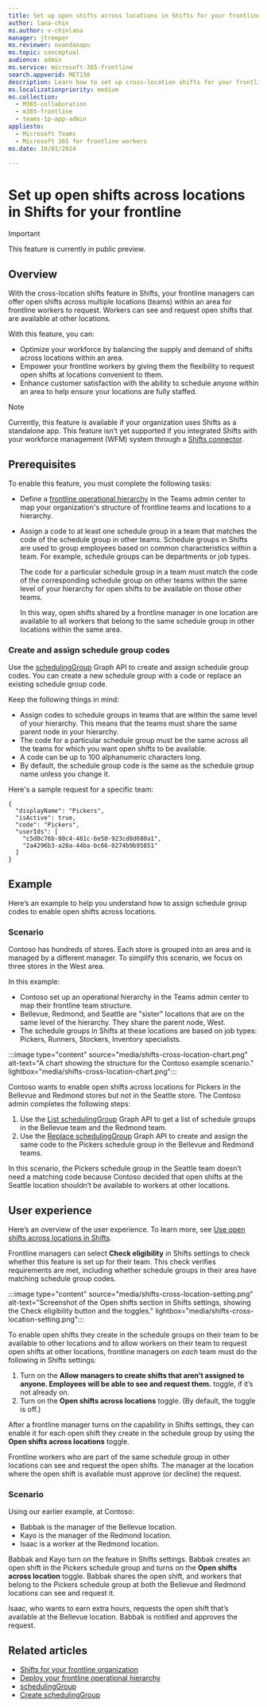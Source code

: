 ```yaml
---
title: Set up open shifts across locations in Shifts for your frontline
author: lana-chin
ms.author: v-chinlana
manager: jtremper
ms.reviewer: nvandanapu
ms.topic: conceptual
audience: admin
ms.service: microsoft-365-frontline
search.appverid: MET150
description: Learn how to set up cross-location shifts for your frontline in Shifts. With this feature, frontline managers can offer open shifts across multiple locations for frontline workers to request, and workers can see and request open shifts at other locations.
ms.localizationpriority: medium
ms.collection: 
  - M365-collaboration
  - m365-frontline
  - teams-1p-app-admin
appliesto: 
  - Microsoft Teams
  - Microsoft 365 for frontline workers
ms.date: 10/01/2024

---
```


# Set up open shifts across locations in Shifts for your frontline

> [!IMPORTANT]
> This feature is currently in public preview.

## Overview

With the cross-location shifts feature in Shifts, your frontline managers can offer open shifts across multiple locations (teams) within an area for frontline workers to request. Workers can see and request open shifts that are available at other locations.

With this feature, you can:

- Optimize your workforce by balancing the supply and demand of shifts across locations within an area.
- Empower your frontline workers by giving them the flexibility to request open shifts at locations convenient to them.
- Enhance customer satisfaction with the ability to schedule anyone within an area to help ensure your locations are fully staffed.

> [!NOTE]
> Currently, this feature is available if your organization uses Shifts as a standalone app. This feature isn’t yet supported if you integrated Shifts with your workforce management (WFM) system through a [Shifts connector](shifts-connectors.md).

## Prerequisites

To enable this feature, you must complete the following tasks:

- Define a [frontline operational hierarchy](deploy-frontline-operational-hierarchy.md) in the Teams admin center to map your organization's structure of frontline teams and locations to a hierarchy.
- Assign a code to at least one schedule group in a team that matches the code of the schedule group in other teams. Schedule groups in Shifts are used to group employees based on common characteristics within a team. For example, schedule groups can be departments or job types.

    The code for a particular schedule group in a team must match the code of the corresponding schedule group on other teams within the same level of your hierarchy for open shifts to be available on those other teams.

    In this way, open shifts shared by a frontline manager in one location are available to all workers that belong to the same schedule group in other locations within the same area.

### Create and assign schedule group codes

Use the [schedulingGroup](/graph/api/resources/schedulinggroup?view=graph-rest-beta) Graph API to create and assign schedule group codes. You can create a new schedule group with a code or replace an existing schedule group code.

Keep the following things in mind:

- Assign codes to schedule groups in teams that are within the same level of your hierarchy. This means that the teams must share the same parent node in your hierarchy.
- The code for a particular schedule group must be the same across all the teams for which you want open shifts to be available.
- A code can be up to 100 alphanumeric characters long.
- By default, the schedule group code is the same as the schedule group name unless you change it.

Here's a sample request for a specific team:

```http
{
  "displayName": "Pickers",
  "isActive": true,
  "code": "Pickers",
  "userIds": [
    "c5d0c76b-80c4-481c-be50-923cd8d680a1",
    "2a4296b3-a28a-44ba-bc66-0274b9b95851"
  ]
}
```

## Example

Here’s an example to help you understand how to assign schedule group codes to enable open shifts across locations.

### Scenario

Contoso has hundreds of stores. Each store is grouped into an area and is managed by a different manager. To simplify this scenario, we focus on three stores in the West area.

In this example:

- Contoso set up an operational hierarchy in the Teams admin center to map their frontline team structure.
- Bellevue, Redmond, and Seattle are "sister" locations that are on the same level of the hierarchy. They share the parent node, West.  
- The schedule groups in Shifts at these locations are based on job types: Pickers, Runners, Stockers, Inventory specialists.

:::image type="content" source="media/shifts-cross-location-chart.png" alt-text="A chart showing the structure for the Contoso example scenario." lightbox="media/shifts-cross-location-chart.png":::

Contoso wants to enable open shifts across locations for Pickers in the Bellevue and Redmond stores but not in the Seattle store. The Contoso admin completes the following steps:

1. Use the [List schedulingGroup](/graph/api/schedule-list-schedulinggroups?view=graph-rest-beta) Graph API to get a list of schedule groups in the Bellevue team and the Redmond team.
1. Use the [Replace schedulingGroup](/graph/api/schedulinggroup-put?view=graph-rest-beta) Graph API to create and assign the same code to the Pickers schedule group in the Bellevue and Redmond teams.

In this scenario, the Pickers schedule group in the Seattle team doesn’t need a matching code because Contoso decided that open shifts at the Seattle location shouldn’t be available to workers at other locations.

## User experience

Here’s an overview of the user experience. To learn more, see [Use open shifts across locations in Shifts]().

Frontline managers can select **Check eligibility** in Shifts settings to check whether this feature is set up for their team. This check verifies requirements are met, including whether schedule groups in their area have matching schedule group codes.  

:::image type="content" source="media/shifts-cross-location-setting.png" alt-text="Screenshot of the Open shifts section in Shifts settings, showing the Check eligibility button and the toggles." lightbox="media/shifts-cross-location-setting.png":::

To enable open shifts they create in the schedule groups on their team to be available to other locations and to allow workers on their team to request open shifts at other locations, frontline managers on *each* team must do the following in Shifts settings:

1. Turn on the **Allow managers to create shifts that aren’t assigned to anyone. Employees will be able to see and request them.** toggle, if it’s not already on.
1. Turn on the **Open shifts across locations** toggle. (By default, the toggle is off.)

After a frontline manager turns on the capability in Shifts settings, they can enable it for each open shift they create in the schedule group by using the **Open shifts across locations** toggle.

Frontline workers who are part of the same schedule group in other locations can see and request the open shifts. The manager at the location where the open shift is available must approve (or decline) the request. 

### Scenario

Using our earlier example, at Contoso:

- Babbak is the manager of the Bellevue location.
- Kayo is the manager of the Redmond location.
- Isaac is a worker at the Redmond location.

Babbak and Kayo turn on the feature in Shifts settings. Babbak creates an open shift in the Pickers schedule group and turns on the **Open shifts across location** toggle. Babbak shares the open shift, and workers that belong to the Pickers schedule group at both the Bellevue and Redmond locations can see and request it.

Isaac, who wants to earn extra hours, requests the open shift that’s available at the Bellevue location. Babbak is notified and approves the request.

## Related articles

- [Shifts for your frontline organization](shifts-for-teams-landing-page.md)
- [Deploy your frontline operational hierarchy](deploy-frontline-operational-hierarchy.md)
- [schedulingGroup](/graph/api/resources/schedulinggroup?view=graph-rest-beta)
- [Create schedulingGroup](/graph/api/schedule-post-schedulinggroups?view=graph-rest-beta)